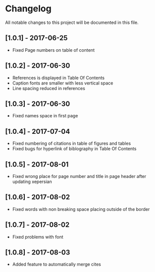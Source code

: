 # Changelog
All notable changes to this project will be documented in this file.



## [1.0.1] - 2017-06-25
- Fixed Page numbers on table of content


## [1.0.2] - 2017-06-30
- References is displayed in Table Of Contents
- Caption fonts are smaller with less vertical space
- Line spacing reduced in references

## [1.0.3] - 2017-06-30
- Fixed names space in first page

## [1.0.4] - 2017-07-04
- Fixed numbering of citations in table of figures and tables
- Fixed bugs for hyperlink of biblography in Table Of Contents

## [1.0.5] - 2017-08-01
- Fixed wrong place for page number and title in page header after updating xepersian

## [1.0.6] - 2017-08-02
- Fixed words with non breaking space placing outside of the border

## [1.0.7] - 2017-08-02
- Fixed problems with font

## [1.0.8] - 2017-08-03
- Added feature to automatically merge cites
